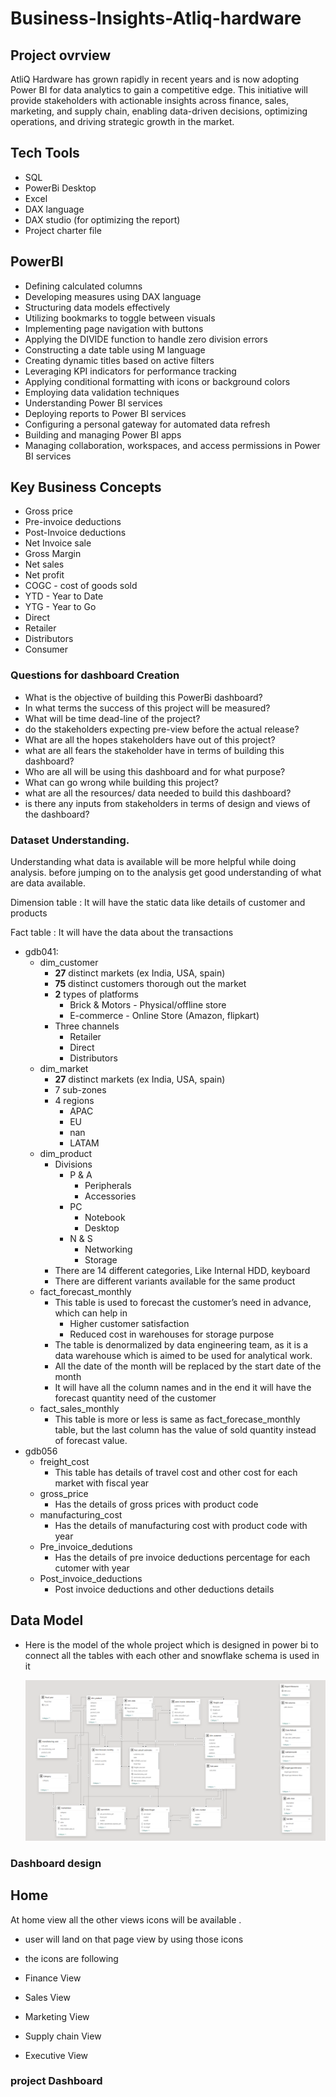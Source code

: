 # Business-Insights-Atliq-hardware

## Project ovrview 

  AtliQ Hardware has grown rapidly in recent years and is now adopting Power BI for data analytics to gain a competitive edge. This initiative will provide stakeholders with actionable insights                       across finance, sales, marketing, and supply chain, enabling data-driven decisions, optimizing operations, and driving strategic growth in the market.

## Tech Tools
- SQL
- PowerBi Desktop
- Excel
- DAX language
- DAX studio (for optimizing the report)
- Project charter file

## PowerBI
- Defining calculated columns
- Developing measures using DAX language
- Structuring data models effectively
- Utilizing bookmarks to toggle between visuals
- Implementing page navigation with buttons
- Applying the DIVIDE function to handle zero division errors
- Constructing a date table using M language
- Creating dynamic titles based on active filters
- Leveraging KPI indicators for performance tracking
- Applying conditional formatting with icons or background colors
- Employing data validation techniques
- Understanding Power BI services
- Deploying reports to Power BI services
- Configuring a personal gateway for automated data refresh
- Building and managing Power BI apps
- Managing collaboration, workspaces, and access permissions in Power BI services

## Key Business Concepts
- Gross price
- Pre-invoice deductions
- Post-Invoice deductions
- Net Invoice sale
- Gross Margin
- Net sales
- Net profit
- COGC - cost of goods sold
- YTD - Year to Date
- YTG - Year to Go
- Direct
- Retailer
- Distributors
- Consumer

### Questions for dashboard Creation

- What is the objective of building this PowerBi dashboard?
- In what terms the success of this project will be measured?
- What will be time dead-line of the project?
- do the stakeholders expecting pre-view before the actual release?
- What are all the hopes stakeholders have out of this project?
- what are all fears the stakeholder have in terms of building this dashboard?
- Who are all will be using this dashboard and for what purpose?
- What can go wrong while building this project?
- what are all the resources/ data needed to build this dashboard?
- is there any inputs from stakeholders in terms of design and views of the dashboard?

### Dataset **Understanding.**

Understanding what data is available will be more helpful while doing analysis. before jumping on to the analysis get good understanding of what are data available.

Dimension table : It will have the static data like details of customer and products

Fact table : It will have the data about the transactions  

- gdb041:
    - dim_customer
        - **27** distinct markets (ex India, USA, spain)
        - **75** distinct customers thorough out the market
        - **2** types of platforms
            - Brick & Motors - Physical/offline store
            - E-commerce - Online Store (Amazon, flipkart)
        - Three channels
            - Retailer
            - Direct
            - Distributors
    - dim_market
        - **27** distinct markets (ex India, USA, spain)
        - 7 sub-zones
        - 4 regions
            - APAC
            - EU
            - nan
            - LATAM
    - dim_product
        - Divisions
            - P & A
                - Peripherals
                - Accessories
            - PC
                - Notebook
                - Desktop
            - N & S
                - Networking
                - Storage
        - There are 14 different categories, Like Internal HDD, keyboard
        - There are different variants available for the same product
    - fact_forecast_monthly
        - This table is used to forecast the customer’s need in advance, which can help in
            - Higher customer satisfaction
            - Reduced cost in warehouses for storage purpose
        - The table is denormalized by data engineering team, as it is a data warehouse which is aimed to be used for analytical work.
        - All the date of the month will be replaced by the start date of the month
        - It will have all the column names and in the end it will have the forecast quantity need of the customer
    - fact_sales_monthly
        - This table is more or less is same as fact_forecase_monthly table, but the last column has the value of sold quantity instead of forecast value.
- gdb056
    - freight_cost
        - This table has details of travel cost and other cost for each market with fiscal year
    - gross_price
        - Has the details of gross prices with product code
    - manufacturing_cost
        - Has the details of manufacturing cost with product code with year
    - Pre_invoice_dedutions
        - Has the details of pre invoice deductions percentage for each cutomer with year
    - Post_invoice_deductions
        - Post invoice deductions and other deductions details

 ## Data Model
 - Here is the model of the whole project which is designed in power bi to connect all the tables with each other and snowflake schema is used in it

   <img src="https://github.com/Attaulytics/Business-Insights-Atliq-hardware/blob/main/model%20view.png">

### Dashboard design

## Home 
At home view all the other views icons will be available .
- user will land on that page view by using those icons
- the icons are following

- Finance View
- Sales View
- Marketing View
- Supply chain View
- Executive View

### project Dashboard


     
  


              
                      
